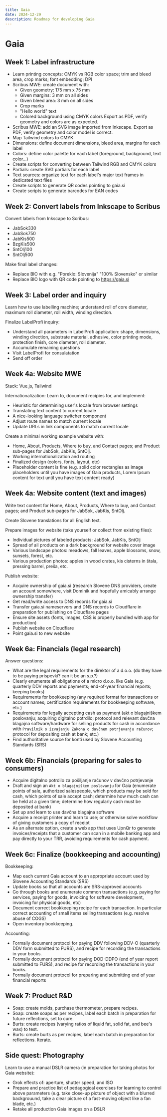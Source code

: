 ```yaml
---
title: Gaia
date: 2024-12-29
description: Roadmap for developing Gaia
---
```


# Gaia

## Week 1: Label infrastructure

- Learn printing concepts: CMYK vs RGB color space; trim and bleed area, crop marks; font embedding; DPI
- Scribus MWE: create document with:
  - Given geometry: 175 mm x 75 mm
  - Given margins: 3 mm on all sides
  - Given bleed area: 3 mm on all sides
  - Crop marks
  - "Hello world" text
  - Colored background using CMYK colors
  Export as PDF, verify geometry and colors are as expected.
- Scribus MWE: add an SVG image imported from Inkscape.
  Export as PDF, verify geometry and color model is correct.
- Map Tailwind colors to CMYK
- Dimensions: define document dimensions, bleed area, margins for each label
- Colors: define color palette for each label (foreground, background, text color...)
- Create scripts for converting between Tailwind RGB and CMYK colors
- Partials: create SVG partials for each label
- Text sources: organize text for each label's major text frames in dedicated text files
- Create scripts to generate QR codes pointing to gaia.si
- Create scripts to generate barcodes for EAN codes

## Week 2: Convert labels from Inkscape to Scribus

Convert labels from Inkscape to Scribus:

- JabSok330 
- JabSok750 
- JabKis500
- BzgKis500
- SntOlj100
- SntOlj500

Make final label changes:

- Replace BIO with e.g. "Poreklo: Slovenija" "100% Slovensko" or similar
- Replace BIO logo with QR code pointing to https://gaia.si

## Week 3: Label order and inquiry

Learn how to use labelling machine; understand roll of core diameter, maximum roll diameter, roll width, winding direction.

Finalize LabelProfi inquiry:

- Understand all parameters in LabelProfi application: shape, dimensions, winding direction, substrate material, adhesive, color printing mode, protection finish, core diameter, roll diameter.
- Accumulate remaining questions
- Visit LabelProfi for consulatation
- Send off order

## Week 4a: Website MWE

Stack: Vue.js, Tailwind

Internationalization: Learn to, document recipies for, and implement:

- Heuristic for determining user's locale from browser settings
- Translating text content to current locale
- A nice-looking language switcher component
- Adjust route names to match current locale
- Update URLs in link components to match current locale

Create a minimal working example website with:

- Home, About, Products, Where to buy, and Contact pages; and Product sub-pages for JabSok, JabKis, SntOlj.
- Working internationalization and routing
- Finalized design (colors, fonts, layout, etc)
- Placeholder content is fine (e.g. solid color rectangles as image placeholders until you have images of Gaia products, Lorem Ipsum content for text until you have text content ready)

## Week 4a: Website content (text and images)

Write text content for Home, About, Products, Where to buy, and Contact pages; and Product sub-pages for JabSok, JabKis, SntOlj.

Create Slovene translations for all English text.

Prepare images for website (take yourself or collect from existing files):

- Individual pictures of labeled products: JabSok, JabKis, SntOlj
- Spread of all products on a dark background for website cover image
- Various landscape photos: meadows, fall leaves, apple blossoms, snow, sunsets, forest, etc.
- Various production photos: apples in wood crates, kis cisterns in štala, pressing barrel, preša, etc.

Publish website:

- Acquire ownership of gaia.si (research Slovene DNS providers, create an account somewhere, visit Dominik and hopefully amicably arrange ownership transfer)
- Get read/write access to DNS records for gaia.si
- Transfer gaia.si nameservers and DNS records to Cloudflare in preparation for publishing on Cloudflare pages
- Ensure site assets (fonts, images, CSS is properly bundled with app for production)
- Publish website on Cloudflare
- Point gaia.si to new website

## Week 6a: Financials (legal research)

Answer questions:

- What are the legal requirements for the direktor of a d.o.o. (do they have to be paying prispevki? can it be an s.p.?)
- Clearly enumerate all obligations of a micro d.o.o. like Gaia (e.g. quarterly DDV reports and payments; end-of-year financial reports; keeping books)
- Requirements for bookkeeping (any required format for transactions or account names; certification requirements for bookkeeping software, etc.)
- Requirements for legally accepting cash as payment (akt o blagajniškem poslovanju; acquiring digitalno potrdilo; protocol and relevant davčna blagajna software/hardware for selling products for cash in accordance with `Pravilnik o izvajanju Zakona o davčnem potrjevanju računov`; protocol for depositing cash at bank; etc.)
- Find authoritative source for konti used by Slovene Accounting Standards (SRS)

## Week 6b: Financials (preparing for sales to consumers)

- Acquire digitalno potrdilo za pošiljanje računov v davčno potrjevanje
- Draft and sign an `Akt o blagajniškem poslovanju` for Gaia (enumerate points of sale, authorized salespeople, which products may be sold for cash, which points of sale accept cash; determine how much cash can be held at a given time; determine how regularly cash must be deposited at bank)
- Set up and learn to use davčna blagajna software
- Acquire a receipt printer and learn to use; or otherwise solve workflow of giving customers a copy of receipt
- As an alternate option, create a web app that uses UpnQr to generate invoices/receipts that a customer can scan in a mobile banking app and pay directly to your TRR, avoiding requirements for cash payment.

## Week 6c: Finalize (bookkeeping and accounting)

Bookkeeping:

- Map each current Gaia account to an appropriate account used by Slovene Accounting Standards (SRS)
- Update books so that all accounts are SRS-approved accounts
- Go through books and enumerate common transactions (e.g. paying for services, paying for goods, invoicing for software development, invoicing for physical goods, etc)
- Document correct bookkeeping recipe for each transaction.
  In particular correct accounting of small items selling transactions (e.g. resolve abuse of COGS)
- Open inventory bookkeeping.

Accounting:

- Formally document protocol for paying DDV following DDV-O (quarterly DDV form submitted to FURS), and recipe for recording the transactions in your books.
- Formally document protocol for paying DOD-DDPO (end of year report submitted to FURS), and recipe for recording the transactions in your books.
- Formally document protocol for preparing and submitting end of year financial reports

## Week 7: Product R&D

- Soap: create molds, purchase thermometer, prepare recipes.
- Soap: create soaps as per recipes, label each batch in preparation for future reflections, set to cure.
- Burts: create recipes (varying ratios of liquid fat, solid fat, and bee's wax) to test.
-  Burts: create burts as per recipes, label each batch in preparation for reflections. Iterate.

## Side quest: Photography

Learn to use a manual DSLR camera (in preparation for taking photos for Gaia website):

- Grok effects of: aperture, shutter speed, and ISO
- Prepare and practice list of pedagogical exercises for learning to control above parameters (e.g. take close-up picture of object with a blurred backgrouund, take a clear picture of a fast-moving object like a fan blade, etc.)
- Retake all production Gaia images on a DSLR
